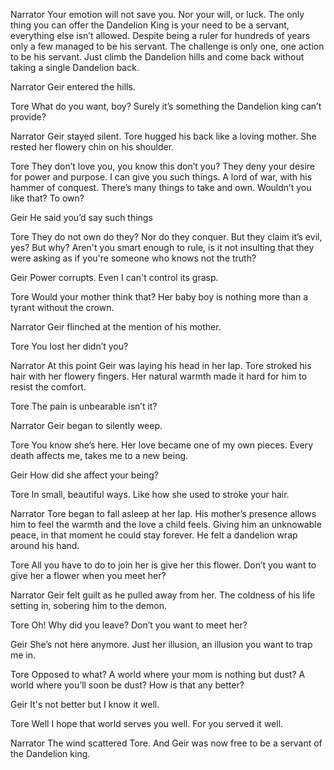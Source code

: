 Narrator
Your emotion will not save you. Nor your will, or luck. The only thing you can offer the Dandelion King is your need to be a servant, everything else isn’t allowed. Despite being a ruler for hundreds of years only a few managed to be his servant. The challenge is only one, one action to be his servant. Just climb the Dandelion hills and come back without taking a single Dandelion back. 

Narrator
Geir entered the hills.

Tore
What do you want, boy? Surely it’s something the Dandelion king can’t provide? 

Narrator
Geir stayed silent. Tore hugged his back like a loving mother. She rested her flowery chin on his shoulder.

Tore
They don’t love you, you know this don’t you? They deny your desire for power and purpose. I can give you such things. A lord of war, with his hammer of conquest. There’s many things to take and own. Wouldn’t you like that? To own? 

Geir
He said you’d say such things 

Tore
They do not own do they? Nor do they conquer. But they claim it’s evil, yes? But why? Aren't you smart enough to rule, is it not insulting that they were asking as if you're someone who knows not the truth? 

Geir
Power corrupts. Even I can't control its grasp.

Tore
Would your mother think that? Her baby boy is nothing more than a tyrant without the crown. 

Narrator
Geir flinched at the mention of his mother.

Tore
You lost her didn’t you? 

Narrator
At this point Geir was laying his head in her lap. Tore stroked his hair with her flowery fingers. Her natural warmth made it hard for him to resist the comfort. 

Tore
The pain is unbearable isn’t it?

Narrator
Geir began to silently weep. 

Tore
You know she’s here. Her love became one of my own pieces. Every death affects me, takes me to a new being. 

Geir
How did she affect your being? 

Tore
In small, beautiful ways. Like how she used to stroke your hair.

Narrator
Tore began to fall asleep at her lap. His mother’s presence allows him to feel the warmth and the love a child feels. Giving him an unknowable peace, in that moment he could stay forever. He felt a dandelion wrap around his hand. 

Tore
All you have to do to join her is give her this flower. Don’t you want to give her a flower when you meet her? 

Narrator
Geir felt guilt as he pulled away from her. The coldness of his life setting in, sobering him to the demon. 

Tore
Oh! Why did you leave? Don’t you want to meet her?


Geir
She’s not here anymore. Just her illusion, an illusion you want to trap me in. 

Tore
Opposed to what? A world where your mom is nothing but dust? A world where you’ll soon be dust? How is that any better? 

Geir
It's not better but I know it well. 

Tore
Well I hope that world serves you well. For you served it well.  

Narrator
The wind scattered Tore. And Geir was now free to be a servant of the Dandelion king. 